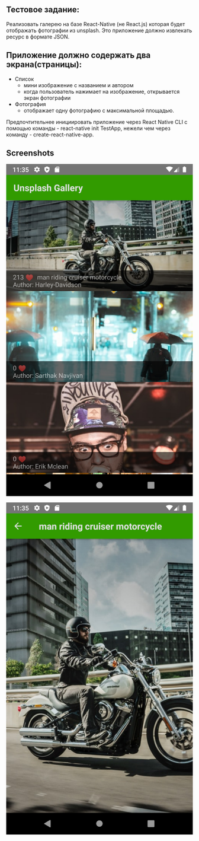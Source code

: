 ## Тестовое задание:
Реализовать галерею на базе React-Native (не React.js) которая будет отображать фотографии из unsplash. Это приложение должно извлекать ресурс в формате JSON.

## Приложение должно содержать два экрана(страницы):
* Список
	- мини изображение с названием и автором
	- когда пользователь нажимает на изображение, открывается экран фотографии 
* Фотография
	- отображает одну фотографию с максимальной площадью.

Предпочтительнее инициировать приложение через React Native CLI с помощью команды - react-native init TestApp, нежели чем через команду - create-react-native-app.

## Screenshots

![GalleryScreen](https://github.com/KovalenkoILja/DevsteamMobiTask/blob/master/screenshots/Screenshot_1579854916.png?raw=false)

![ImageScreen](https://github.com/KovalenkoILja/DevsteamMobiTask/blob/master/screenshots/Screenshot_1579854930.png?raw=false)
